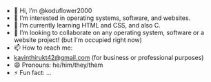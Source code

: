 - 👋 Hi, I’m @koduflower2000
- 👀 I’m interested in operating systems, software, and websites.
- 🌱 I’m currently learning HTML and CSS, and also C.
- 💞️ I’m looking to collaborate on any operating system, software or a website project! (but I'm occupied right now)
- 📫 How to reach me:
- kavinthirukt42@gmail.com (for business or professional purposes)
- 😄 Pronouns: he/him/they/them
- ⚡ Fun fact: ...

<!---
koduflower2000/koduflower2000 is a ✨ special ✨ repository because its `README.md` (this file) appears on your GitHub profile.
You can click the Preview link to take a look at your changes.
--->
